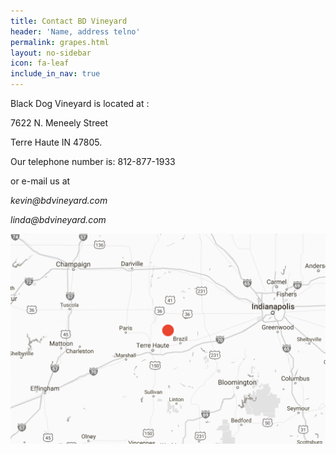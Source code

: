 ```yaml
---
title: Contact BD Vineyard
header: 'Name, address telno'
permalink: grapes.html
layout: no-sidebar
icon: fa-leaf
include_in_nav: true
---
```

Black Dog Vineyard is located at :

7622 N. Meneely Street

Terre Haute IN 47805.

Our telephone number is: 812-877-1933

or e-mail us at 

_kevin@bdvineyard.com_

_linda@bdvineyard.com_

![](/images/blackdog_vineyard_location.png)
